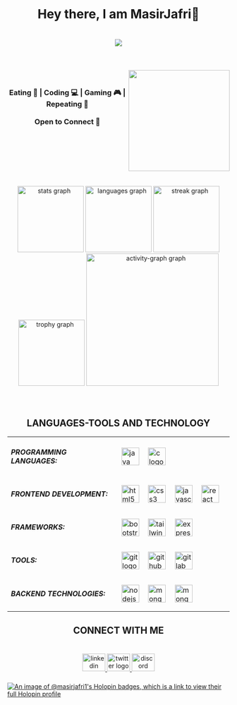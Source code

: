 <br clear="both">

<h1 align="center">Hey there, I am MasirJafri👋</h1>

###

<br clear="both">

<div align="center">
  <img src="https://visitor-badge.laobi.icu/badge?page_id=MasirJafri1.MasirJafri1&left_color=darkred" />
</div>

###

<br clear="both">

<img align="right" height="229" src="https://user-images.githubusercontent.com/74038190/225813708-98b745f2-7d22-48cf-9150-083f1b00d6c9.gif" /><br>

###

<h3 align="center">Eating 🍔 | Coding 💻 | Gaming 🎮 | Repeating 🔁<br><br>Open to Connect 🤝</h3>

###

<br clear="both">

<!-- Added space between the image and the stats -->
<div align="center">
  <br><br>
  <img src="https://github-readme-stats.vercel.app/api?username=MasirJafri1&hide_title=false&hide_rank=false&show_icons=true&include_all_commits=true&count_private=true&disable_animations=false&theme=dark&locale=en&hide_border=false&order=1" height="150" alt="stats graph" />
  <img src="https://github-readme-stats.vercel.app/api/top-langs?username=MasirJafri1&locale=en&hide_title=false&layout=compact&card_width=320&langs_count=4&theme=dark&hide_border=false&order=2" height="150" alt="languages graph" />
  <img src="https://streak-stats.demolab.com?user=MasirJafri1&locale=en&mode=daily&theme=dark&hide_border=false&border_radius=14&order=3" height="150" alt="streak graph" />
  <img src="https://github-profile-trophy.vercel.app?username=MasirJafri1&theme=dark_lover&column=-1&row=1&margin-w=8&margin-h=8&no-bg=false&no-frame=false&order=4" height="150" alt="trophy graph" />
  <img src="https://github-readme-activity-graph.vercel.app/graph?username=MasirJafri1&radius=16&theme=github-dark&area=false&order=5" height="300" alt="activity-graph graph" />
</div>

###

<br clear="both">

<h2 align="center">LANGUAGES-TOOLS AND TECHNOLOGY</h2>

<table align="center">
  <tr>
    <td>
      <h5 align="left">PROGRAMMING LANGUAGES:</h5>
    </td>
    <td align="left">
      <img src="https://skillicons.dev/icons?i=java" height="40" alt="java logo" />
      <img width="12" />
      <img src="https://skillicons.dev/icons?i=c" height="40" alt="c logo" />
    </td>
  </tr>
  
   <tr>
    <td>
      <h5 align="left">FRONTEND DEVELOPMENT:</h5>
    </td>
    <td align="left">
      <img src="https://skillicons.dev/icons?i=html" height="40" alt="html5 logo" />
      <img width="12" />
      <img src="https://skillicons.dev/icons?i=css" height="40" alt="css3 logo" />
      <img width="12" />
      <img src="https://skillicons.dev/icons?i=js" height="40" alt="javascript logo" />
      <img width="12" />
      <img src="https://cdn.jsdelivr.net/gh/devicons/devicon/icons/react/react-original.svg" height="40" alt="react logo" />
      <img width="12" />
  </tr>
  
  <tr>
    <td>
      <h5 align="left">FRAMEWORKS:</h5>
    </td>
    <td align="left">
      <img src="https://skillicons.dev/icons?i=bootstrap" height="40" alt="bootstrap logo" />
      <img width="12" />
      <img src="https://skillicons.dev/icons?i=tailwind" height="40" alt="tailwindcss logo" />
      <img width="12" />
      <img src="https://skillicons.dev/icons?i=express" height="40" alt="express logo" />
    </td>
  </tr>
  
  <tr>
    <td>
      <h5 align="left">TOOLS:</h5>
    </td>
    <td align="left">
      <img src="https://skillicons.dev/icons?i=git" height="40" alt="git logo" />
      <img width="12" />
      <img src="https://skillicons.dev/icons?i=github" height="40" alt="github logo" />
      <img width="12" />
      <img src="https://skillicons.dev/icons?i=gitlab" height="40" alt="gitlab logo" />
    </td>
  </tr>

  <tr>
    <td>
      <h5 align="left">BACKEND TECHNOLOGIES:</h5>
    </td>
    <td align="left">
      <img src="https://skillicons.dev/icons?i=nodejs" height="40" alt="nodejs logo" />
      <img width="12" />
      <img src="https://skillicons.dev/icons?i=mongodb" height="40" alt="mongodb logo" />
      <img width="12" />
      <img src="https://cdn.jsdelivr.net/gh/devicons/devicon/icons/mongoose/mongoose-original.svg" height="40" alt="mongoose logo" />
    </td>
  </tr>
</table>


<h2 align="center">CONNECT WITH ME</h2>

###

<br clear="both">

<div align="center">
  <a href="https://www.linkedin.com/in/masirjafri/" target="_blank">
    <img src="https://raw.githubusercontent.com/maurodesouza/profile-readme-generator/master/src/assets/icons/social/linkedin/default.svg" width="52" height="40" alt="linkedin logo" />
  </a>
  <a href="https://x.com/MasirJafri" target="_blank">
    <img src="https://raw.githubusercontent.com/maurodesouza/profile-readme-generator/master/src/assets/icons/social/twitter/default.svg" width="52" height="40" alt="twitter logo" />
  </a>
  <a href="https://discord.com/channels/@masirjafri1" target="_blank">
    <img src="https://raw.githubusercontent.com/maurodesouza/profile-readme-generator/master/src/assets/icons/social/discord/default.svg" width="52" height="40" alt="discord logo" />
  </a>
</div>

###

<be>


[![An image of @masirjafri1's Holopin badges, which is a link to view their full Holopin profile](https://holopin.me/masirjafri1)](https://holopin.io/@masirjafri1)
